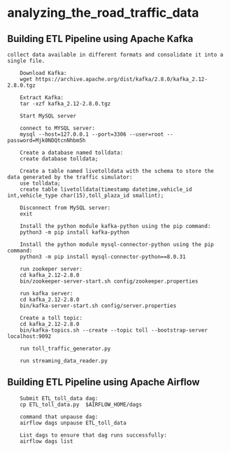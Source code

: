 # analyzing_the_road_traffic_data
## Building ETL Pipeline using Apache Kafka
    collect data available in different formats and consolidate it into a single file.
    
        Download Kafka:
        wget https://archive.apache.org/dist/kafka/2.8.0/kafka_2.12-2.8.0.tgz

        Extract Kafka:
        tar -xzf kafka_2.12-2.8.0.tgz

        Start MySQL server

        connect to MYSQL server:
        mysql --host=127.0.0.1 --port=3306 --user=root --password=Mjk0NDQtcnNhbm5h

        Create a database named tolldata:
        create database tolldata;

        Create a table named livetolldata with the schema to store the data generated by the traffic simulator:
        use tolldata;
        create table livetolldata(timestamp datetime,vehicle_id int,vehicle_type char(15),toll_plaza_id smallint);

        Disconnect from MySQL server:
        exit

        Install the python module kafka-python using the pip command:
        python3 -m pip install kafka-python

        Install the python module mysql-connector-python using the pip command:
        python3 -m pip install mysql-connector-python==8.0.31

        run zookeper server:
        cd kafka_2.12-2.8.0
        bin/zookeeper-server-start.sh config/zookeeper.properties

        run kafka server:
        cd kafka_2.12-2.8.0
        bin/kafka-server-start.sh config/server.properties

        Create a toll topic:
        cd kafka_2.12-2.8.0
        bin/kafka-topics.sh --create --topic toll --bootstrap-server localhost:9092

        run toll_traffic_generator.py 

        run streaming_data_reader.py
        
## Building ETL Pipeline using Apache Airflow

        Submit ETL_toll_data dag:
        cp ETL_toll_data.py  $AIRFLOW_HOME/dags 
        
        command that unpause dag:
        airflow dags unpause ETL_toll_data
        
        List dags to ensure that dag runs successfully:
        airflow dags list
